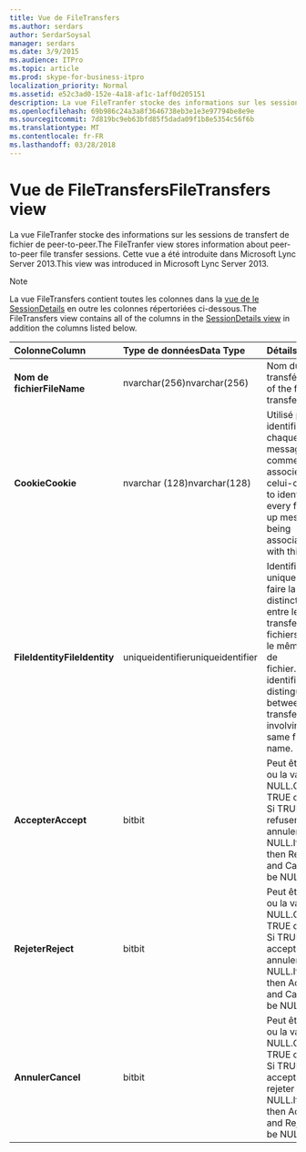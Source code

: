 ```yaml
---
title: Vue de FileTransfers
ms.author: serdars
author: SerdarSoysal
manager: serdars
ms.date: 3/9/2015
ms.audience: ITPro
ms.topic: article
ms.prod: skype-for-business-itpro
localization_priority: Normal
ms.assetid: e52c3ad0-152e-4a18-af1c-1aff0d205151
description: La vue FileTranfer stocke des informations sur les sessions de transfert de fichier de peer-to-peer. Cette vue a été introduite dans Microsoft Lync Server 2013.
ms.openlocfilehash: 69b986c24a3a8f3646738eb3e1e3e97794be8e9e
ms.sourcegitcommit: 7d819bc9eb63bfd85f5dada09f1b8e5354c56f6b
ms.translationtype: MT
ms.contentlocale: fr-FR
ms.lasthandoff: 03/28/2018
---
```

# <a name="filetransfers-view"></a><span data-ttu-id="323a0-104">Vue de FileTransfers</span><span class="sxs-lookup"><span data-stu-id="323a0-104">FileTransfers view</span></span>
 
<span data-ttu-id="323a0-105">La vue FileTranfer stocke des informations sur les sessions de transfert de fichier de peer-to-peer.</span><span class="sxs-lookup"><span data-stu-id="323a0-105">The FileTranfer view stores information about peer-to-peer file transfer sessions.</span></span> <span data-ttu-id="323a0-106">Cette vue a été introduite dans Microsoft Lync Server 2013.</span><span class="sxs-lookup"><span data-stu-id="323a0-106">This view was introduced in Microsoft Lync Server 2013.</span></span>
  
> [!NOTE]
> <span data-ttu-id="323a0-107">La vue FileTransfers contient toutes les colonnes dans la [vue de le SessionDetails](sessiondetails-0.md) en outre les colonnes répertoriées ci-dessous.</span><span class="sxs-lookup"><span data-stu-id="323a0-107">The FileTransfers view contains all of the columns in the [SessionDetails view](sessiondetails-0.md) in addition the columns listed below.</span></span>
  
|<span data-ttu-id="323a0-108">**Colonne**</span><span class="sxs-lookup"><span data-stu-id="323a0-108">**Column**</span></span>|<span data-ttu-id="323a0-109">**Type de données**</span><span class="sxs-lookup"><span data-stu-id="323a0-109">**Data Type**</span></span>|<span data-ttu-id="323a0-110">**Détails**</span><span class="sxs-lookup"><span data-stu-id="323a0-110">**Details**</span></span>|
|:-----|:-----|:-----|
|<span data-ttu-id="323a0-111">**Nom de fichier**</span><span class="sxs-lookup"><span data-stu-id="323a0-111">**FileName**</span></span> <br/> |<span data-ttu-id="323a0-112">nvarchar(256)</span><span class="sxs-lookup"><span data-stu-id="323a0-112">nvarchar(256)</span></span>  <br/> |<span data-ttu-id="323a0-113">Nom du fichier transféré.</span><span class="sxs-lookup"><span data-stu-id="323a0-113">Name of the file transferred.</span></span>  <br/> |
|<span data-ttu-id="323a0-114">**Cookie**</span><span class="sxs-lookup"><span data-stu-id="323a0-114">**Cookie**</span></span> <br/> |<span data-ttu-id="323a0-115">nvarchar (128)</span><span class="sxs-lookup"><span data-stu-id="323a0-115">nvarchar(128)</span></span>  <br/> |<span data-ttu-id="323a0-116">Utilisé pour identifier chaque message suivi comme étant associée à celui-ci.</span><span class="sxs-lookup"><span data-stu-id="323a0-116">Used to identify every follow-up message as being associated with this one.</span></span>  <br/> |
|<span data-ttu-id="323a0-117">**FileIdentity**</span><span class="sxs-lookup"><span data-stu-id="323a0-117">**FileIdentity**</span></span> <br/> |<span data-ttu-id="323a0-118">uniqueidentifier</span><span class="sxs-lookup"><span data-stu-id="323a0-118">uniqueidentifier</span></span>  <br/> |<span data-ttu-id="323a0-119">Identificateur unique pour faire la distinction entre les transferts de fichiers portant le même nom de fichier.</span><span class="sxs-lookup"><span data-stu-id="323a0-119">Unique identifier to distinguish between file transfers involving the same file name.</span></span>  <br/> |
|<span data-ttu-id="323a0-120">**Accepter**</span><span class="sxs-lookup"><span data-stu-id="323a0-120">**Accept**</span></span> <br/> |<span data-ttu-id="323a0-121">bit</span><span class="sxs-lookup"><span data-stu-id="323a0-121">bit</span></span>  <br/> |<span data-ttu-id="323a0-122">Peut être TRUE ou la valeur NULL.</span><span class="sxs-lookup"><span data-stu-id="323a0-122">Can be TRUE or NULL.</span></span> <span data-ttu-id="323a0-123">Si TRUE, refuser et annuler sera NULL.</span><span class="sxs-lookup"><span data-stu-id="323a0-123">If TRUE, then Reject and Cancel will be NULL.</span></span>  <br/> |
|<span data-ttu-id="323a0-124">**Rejeter**</span><span class="sxs-lookup"><span data-stu-id="323a0-124">**Reject**</span></span> <br/> |<span data-ttu-id="323a0-125">bit</span><span class="sxs-lookup"><span data-stu-id="323a0-125">bit</span></span>  <br/> |<span data-ttu-id="323a0-126">Peut être TRUE ou la valeur NULL.</span><span class="sxs-lookup"><span data-stu-id="323a0-126">Can be TRUE or NULL.</span></span> <span data-ttu-id="323a0-127">Si TRUE, alors accepter et annuler sera NULL.</span><span class="sxs-lookup"><span data-stu-id="323a0-127">If TRUE, then Accept and Cancel will be NULL.</span></span>  <br/> |
|<span data-ttu-id="323a0-128">**Annuler**</span><span class="sxs-lookup"><span data-stu-id="323a0-128">**Cancel**</span></span> <br/> |<span data-ttu-id="323a0-129">bit</span><span class="sxs-lookup"><span data-stu-id="323a0-129">bit</span></span>  <br/> |<span data-ttu-id="323a0-130">Peut être TRUE ou la valeur NULL.</span><span class="sxs-lookup"><span data-stu-id="323a0-130">Can be TRUE or NULL.</span></span> <span data-ttu-id="323a0-131">Si TRUE, alors accepter et rejeter sera NULL.</span><span class="sxs-lookup"><span data-stu-id="323a0-131">If TRUE, then Accept and Reject will be NULL.</span></span>  <br/> |
   

